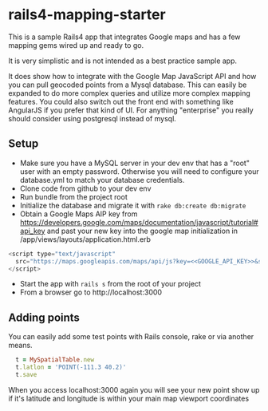 rails4-mapping-starter
======================

This is a sample Rails4 app that integrates Google maps and has a few mapping gems wired up and ready to go.

It is very simplistic and is not intended as a best practice sample app.  

It does show how to integrate with the Google Map JavaScript API and how you can pull geocoded points
from a Mysql database.  This can easily be expanded to do more complex queries and utilize more
complex mapping features.  You could also switch out the front end with something like AngularJS
if you prefer that kind of UI.  For anything "enterprise" you really should consider using
postgresql instead of mysql.

## Setup
* Make sure you have a MySQL server in your dev env that has a "root" user with an empty password.  Otherwise you will need to configure your database.yml to match your database credentials.
* Clone code from github to your dev env
* Run bundle from the project root
* Initialize the database and migrate it with `rake db:create db:migrate`
* Obtain a Google Maps AIP key from https://developers.google.com/maps/documentation/javascript/tutorial#api_key
and past your new key into the google map initialization in /app/views/layouts/application.html.erb

```javascript
<script type="text/javascript"
  src="https://maps.googleapis.com/maps/api/js?key=<<GOOGLE_API_KEY>>&sensor=false">
</script>
```

* Start the app with `rails s` from the root of your project
* From a browser go to http://localhost:3000

## Adding points
You can easily add some test points with Rails console, rake or via another means.

```ruby
  t = MySpatialTable.new
  t.latlon = 'POINT(-111.3 40.2)'
  t.save
```

When you access localhost:3000 again you will see your new point show up if it's
latitude and longitude is within your main map viewport coordinates

